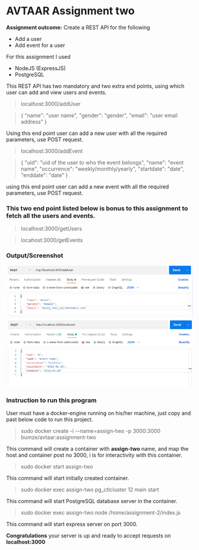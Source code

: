 # AVTAAR Assignment two

**Assignment outcome:**
Create a REST API for the following
- Add a user
- Add event for a user

For this assignment I used
- NodeJS (ExpressJS)
- PostgreSQL

This REST API has two mandatory and two extra end points, using which user can add and view users and events.

> localhost:3000/addUser

> {
>   "name": "user name",
>   "gender": "gender",
>   "email": "user email address"
> }

  Using this end point user can add a new user with all the required parameters, use POST request.
  
> localhost:3000/addEvent

> {
>   "uid": "uid of the user to who the event belongs",
>   "name": "event name",
>   "occurrence": "weekly/monthly/yearly",
>   "startdate": "date",
>   "enddate": "date"
> }

using this end point user can add a new event with all the required parameters, use POST request.

### This two end point listed below is bonus to this assignment to fetch all the users and events.

> localhost:3000/getUsers

> locahost:3000/getEvents

### Output/Screenshot
![Add user screenshot](./screenshot-one.png)
![Add event screenshot](./screenshot-two.png)

### Instruction to run this program
User must have a docker-engine running on his/her machine, just copy and past below code to run this project.

> sudo docker create -i --name=assign-two -p 3000:3000 bumze/avtaar:assignment-two

This command will create a container with **assign-two** name, and map the host and container post no 3000, i is for interactivity with this container.
  
> sudo docker start assign-two

This command will start initially created container.
  
> sudo docker exec assign-two pg_ctlcluster 12 main start

This command will start PostgreSQL database server in the container.

> sudo docker exec assign-two node /home/assignment-2/index.js

This command will start express server on port 3000.

**Congratulations** your server is up and ready to accept requests on **localhost:3000**
